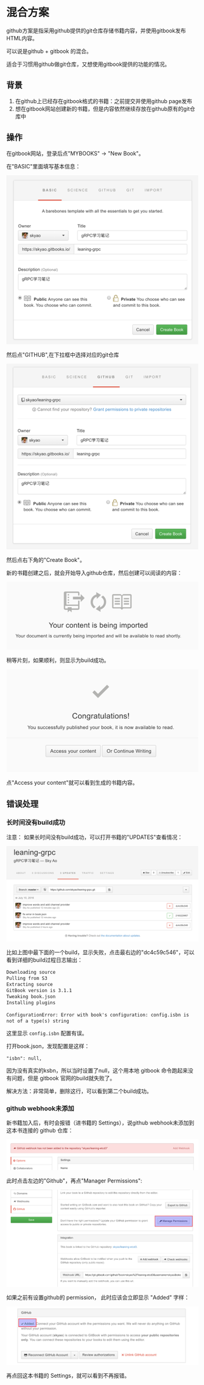 # 混合方案

github方案是指采用github提供的git仓库存储书籍内容，并使用gitbook发布HTML内容。

可以说是github + gitbook 的混合。

适合于习惯用github做git仓库，又想使用gitbook提供的功能的情况。

## 背景

1. 在github上已经存在gitbook格式的书籍：之前提交并使用github page发布
2. 想在gitbook网站创建新的书籍，但是内容依然继续存放在github原有的git仓库中

## 操作

在gitbook网站，登录后点"MYBOOKS" -> "New Book"。

在"BASIC"里面填写基本信息：

![](images/steps_basic.png)

然后点"GITHUB",在下拉框中选择对应的git仓库

![](images/steps_github.png)

然后点右下角的"Create Book"。

新的书籍创建之后，就会开始导入github仓库，然后创建可以阅读的内容：

![](images/steps_importing.png)

稍等片刻，如果顺利，则显示为build成功。

![](images/steps_complete.png)

点"Access your content"就可以看到生成的书籍内容。

## 错误处理

### 长时间没有build成功

注意： 如果长时间没有build成功，可以打开书籍的"UPDATES"查看情况：

![](images/updates_list.png)

比如上图中最下面的一个build，显示失败，点击最右边的"dc4c59c546"，可以看到详细的build过程日志输出：

    Downloading source
    Pulling from S3
    Extracting source
    GitBook version is 3.1.1
    Tweaking book.json
    Installing plugins

    ConfigurationError: Error with book's configuration: config.isbn is not of a type(s) string

这里显示 `config.isbn` 配置有误。

打开book.json，发现配置是这样：

    "isbn": null,

因为没有真实的ksbn，所以当时设置了null，这个用本地 gitbook 命令跑起来没有问题，但是 gitbook 官网的build就失败了。

解决方法：非常简单，删除这行，可以看到第二个build成功。

### github webhook未添加

新书籍加入后，有时会报错（进书籍的 Settings），说github webhook未添加到这本书连接的 github 仓库：

![](images/webhook_error.png)

此时点击左边的"Github"，再点"Manager Permissions":

![](images/webhook_github.png)

如果之前有设置github的 permission， 此时应该会立即显示 "Added" 字样：

![](images/webhook_permission.png)

再点回这本书籍的 Settings，就可以看到不再报错。